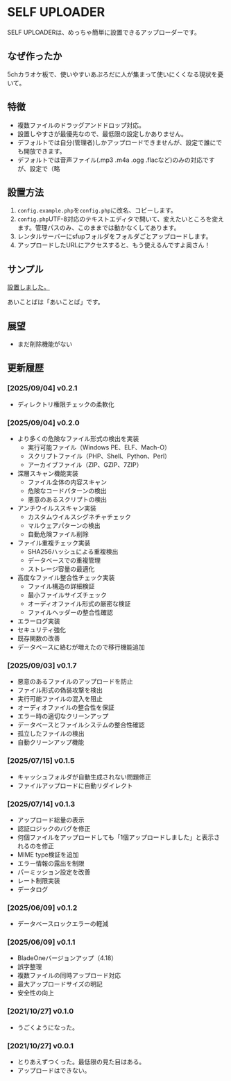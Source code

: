 # SELF UPLOADER

SELF UPLOADERは、めっちゃ簡単に設置できるアップローダーです。

## なぜ作ったか

5chカラオケ板で、使いやすいあぷろだに人が集まって使いにくくなる現状を憂いて。

## 特徴

- 複数ファイルのドラッグアンドドロップ対応。
- 設置しやすさが最優先なので、最低限の設定しかありません。
- デフォルトでは自分(管理者)しかアップロードできませんが、設定で誰にでも開放できます。
- デフォルトでは音声ファイル(.mp3 .m4a .ogg .flacなど)のみの対応ですが、設定で（略

## 設置方法

1. `config.example.php`を`config.php`に改名、コピーします。
2. `config.php`UTF-8対応のテキストエディタで開いて、変えたいところを変えます。管理パスのみ、このままでは動かなくしてあります。
3. レンタルサーバーにsfupフォルダをフォルダごとアップロードします。
4. アップロードしたURLにアクセスすると、もう使えるんですよ奥さん！

## サンプル

[設置しました。](https://upload.sakots.red/)

あいことばは「あいことば」です。

## 展望

- まだ削除機能がない

## 更新履歴

### [2025/09/04] v0.2.1

- ディレクトリ権限チェックの柔軟化

### [2025/09/04] v0.2.0

- より多くの危険なファイル形式の検出を実装
  - 実行可能ファイル（Windows PE、ELF、Mach-O）
  - スクリプトファイル（PHP、Shell、Python、Perl）
  - アーカイブファイル（ZIP、GZIP、7ZIP）
- 深層スキャン機能実装
  - ファイル全体の内容スキャン
  - 危険なコードパターンの検出
  - 悪意のあるスクリプトの検出
- アンチウイルススキャン実装
  - カスタムウイルスシグネチャチェック
  - マルウェアパターンの検出
  - 自動危険ファイル削除
- ファイル重複チェック実装
  - SHA256ハッシュによる重複検出
  - データベースでの重複管理
  - ストレージ容量の最適化
- 高度なファイル整合性チェック実装
  - ファイル構造の詳細検証
  - 最小ファイルサイズチェック
  - オーディオファイル形式の厳密な検証
  - ファイルヘッダーの整合性確認
- エラーログ実装
- セキュリティ強化
- 既存関数の改善
- データベースに絡むが増えたので移行機能追加

### [2025/09/03] v0.1.7

- 悪意のあるファイルのアップロードを防止
- ファイル形式の偽装攻撃を検出
- 実行可能ファイルの混入を阻止
- オーディオファイルの整合性を保証
- エラー時の適切なクリーンアップ
- データベースとファイルシステムの整合性確認
- 孤立したファイルの検出
- 自動クリーンアップ機能

### [2025/07/15] v0.1.5

- キャッシュフォルダが自動生成されない問題修正
- ファイルアップロードに自動リダイレクト

### [2025/07/14] v0.1.3

- アップロード総量の表示
- 認証ロジックのバグを修正
- 何個ファイルをアップロードしても「1個アップロードしました」と表示されるのを修正
- MIME type検証を追加
- エラー情報の露出を制限
- パーミッション設定を改善
- レート制限実装
- データログ

### [2025/06/09] v0.1.2

- データベースロックエラーの軽減

### [2025/06/09] v0.1.1

- BladeOneバージョンアップ（4.18）
- 誤字整理
- 複数ファイルの同時アップロード対応
- 最大アップロードサイズの明記
- 安全性の向上

### [2021/10/27] v0.1.0

- うごくようになった。

### [2021/10/27] v0.0.1

- とりあえずつくった。最低限の見た目はある。
- アップロードはできない。
